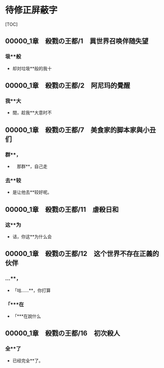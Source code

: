 # 待修正屏蔽字

[TOC]

## 00000_1章　殺戮の王都/1　異世界召唤伴随失望

### 圾**般

- 却対垃圾**般的我十


## 00000_1章　殺戮の王都/2　阿尼玛的覺醒

### 我**大

- 間，趁我**大意时不


## 00000_1章　殺戮の王都/7　美食家的脚本家與小丑们

### 群**，

- 　那群**，自己走

### 去**较

- 是让他去**较好呢。


## 00000_1章　殺戮の王都/11　虐殺日和

### 这**为

- 诘，你这**为什么会


## 00000_1章　殺戮の王都/12　这个世界不存在正義的伙伴

### …**，

- 「咕……**，你打算

### 「***在

- 「***在說什么


## 00000_1章　殺戮の王都/16　初次殺人

### 全**了

- 已经完全**了。
